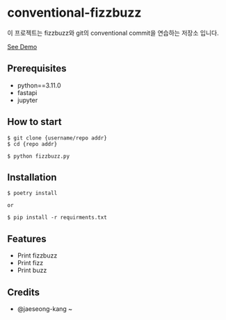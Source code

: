 # conventional-fizzbuzz

이 프로젝트는 fizzbuzz와 git의 conventional commit을 연습하는 저장소 입니다.

[See Demo](https://www.google.com/)

## Prerequisites

- python==3.11.0
- fastapi
- jupyter

## How to start

```shell
$ git clone {username/repo addr}
$ cd {repo addr}

$ python fizzbuzz.py
```

## Installation

```shell
$ poetry install

or

$ pip install -r requirments.txt
```

## Features

- Print fizzbuzz
- Print fizz
- Print buzz

## Credits

- @jaeseong-kang
~
